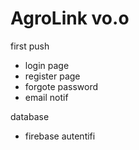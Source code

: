 # AgroLink vo.o

first push 

- login page
- register page
- forgote password
- email notif

database

- firebase autentifi
